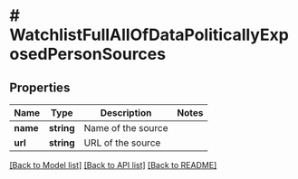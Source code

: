 # # WatchlistFullAllOfDataPoliticallyExposedPersonSources

## Properties

Name | Type | Description | Notes
------------ | ------------- | ------------- | -------------
**name** | **string** | Name of the source |
**url** | **string** | URL of the source |

[[Back to Model list]](../../README.md#models) [[Back to API list]](../../README.md#endpoints) [[Back to README]](../../README.md)
